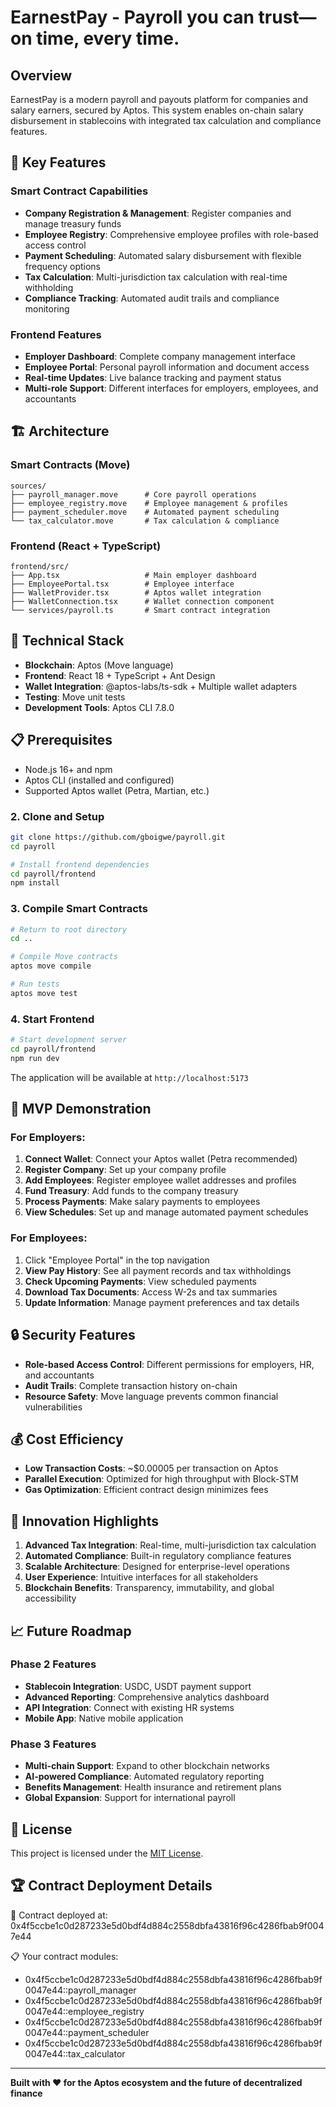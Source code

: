 # EarnestPay - Payroll you can trust—on time, every time.

## Overview

EarnestPay is a modern payroll and payouts platform for companies and salary earners, secured by Aptos. This system enables on-chain salary disbursement in stablecoins with integrated tax calculation and compliance features.

## 🚀 Key Features

### Smart Contract Capabilities
- **Company Registration & Management**: Register companies and manage treasury funds
- **Employee Registry**: Comprehensive employee profiles with role-based access control
- **Payment Scheduling**: Automated salary disbursement with flexible frequency options
- **Tax Calculation**: Multi-jurisdiction tax calculation with real-time withholding
- **Compliance Tracking**: Automated audit trails and compliance monitoring

### Frontend Features
- **Employer Dashboard**: Complete company management interface
- **Employee Portal**: Personal payroll information and document access
- **Real-time Updates**: Live balance tracking and payment status
- **Multi-role Support**: Different interfaces for employers, employees, and accountants

## 🏗️ Architecture

### Smart Contracts (Move)
```
sources/
├── payroll_manager.move      # Core payroll operations
├── employee_registry.move    # Employee management & profiles
├── payment_scheduler.move    # Automated payment scheduling
└── tax_calculator.move       # Tax calculation & compliance
```

### Frontend (React + TypeScript)
```
frontend/src/
├── App.tsx                   # Main employer dashboard
├── EmployeePortal.tsx        # Employee interface
├── WalletProvider.tsx        # Aptos wallet integration
├── WalletConnection.tsx      # Wallet connection component
└── services/payroll.ts       # Smart contract integration
```

## 🔧 Technical Stack

- **Blockchain**: Aptos (Move language)
- **Frontend**: React 18 + TypeScript + Ant Design
- **Wallet Integration**: @aptos-labs/ts-sdk + Multiple wallet adapters
- **Testing**: Move unit tests
- **Development Tools**: Aptos CLI 7.8.0

## 📋 Prerequisites

- Node.js 16+ and npm
- Aptos CLI (installed and configured)
- Supported Aptos wallet (Petra, Martian, etc.)

### 2. Clone and Setup

```bash
git clone https://github.com/gboigwe/payroll.git
cd payroll

# Install frontend dependencies
cd payroll/frontend
npm install
```

### 3. Compile Smart Contracts

```bash
# Return to root directory
cd ..

# Compile Move contracts
aptos move compile

# Run tests
aptos move test
```

### 4. Start Frontend

```bash
# Start development server
cd payroll/frontend
npm run dev
```

The application will be available at `http://localhost:5173`

## 🎯 MVP Demonstration

### For Employers:
1. **Connect Wallet**: Connect your Aptos wallet (Petra recommended)
2. **Register Company**: Set up your company profile
3. **Add Employees**: Register employee wallet addresses and profiles
4. **Fund Treasury**: Add funds to the company treasury
5. **Process Payments**: Make salary payments to employees
6. **View Schedules**: Set up and manage automated payment schedules

### For Employees:
1. Click "Employee Portal" in the top navigation
2. **View Pay History**: See all payment records and tax withholdings
3. **Check Upcoming Payments**: View scheduled payments
4. **Download Tax Documents**: Access W-2s and tax summaries
5. **Update Information**: Manage payment preferences and tax details

## 🔒 Security Features

- **Role-based Access Control**: Different permissions for employers, HR, and accountants
- **Audit Trails**: Complete transaction history on-chain
- **Resource Safety**: Move language prevents common financial vulnerabilities

## 💰 Cost Efficiency

- **Low Transaction Costs**: ~$0.00005 per transaction on Aptos
- **Parallel Execution**: Optimized for high throughput with Block-STM
- **Gas Optimization**: Efficient contract design minimizes fees

## 🌟 Innovation Highlights

1. **Advanced Tax Integration**: Real-time, multi-jurisdiction tax calculation
2. **Automated Compliance**: Built-in regulatory compliance features
3. **Scalable Architecture**: Designed for enterprise-level operations
4. **User Experience**: Intuitive interfaces for all stakeholders
5. **Blockchain Benefits**: Transparency, immutability, and global accessibility

## 📈 Future Roadmap

### Phase 2 Features
- **Stablecoin Integration**: USDC, USDT payment support
- **Advanced Reporting**: Comprehensive analytics dashboard
- **API Integration**: Connect with existing HR systems
- **Mobile App**: Native mobile application

### Phase 3 Features
- **Multi-chain Support**: Expand to other blockchain networks
- **AI-powered Compliance**: Automated regulatory reporting
- **Benefits Management**: Health insurance and retirement plans
- **Global Expansion**: Support for international payroll

## 📜 License

This project is licensed under the [MIT License](./LICENSE). 

## 🏆 Contract Deployment Details

📝 Contract deployed at: 0x4f5ccbe1c0d287233e5d0bdf4d884c2558dbfa43816f96c4286fbab9f0047e44

📋 Your contract modules:
  - 0x4f5ccbe1c0d287233e5d0bdf4d884c2558dbfa43816f96c4286fbab9f0047e44::payroll_manager
  - 0x4f5ccbe1c0d287233e5d0bdf4d884c2558dbfa43816f96c4286fbab9f0047e44::employee_registry
  - 0x4f5ccbe1c0d287233e5d0bdf4d884c2558dbfa43816f96c4286fbab9f0047e44::payment_scheduler
  - 0x4f5ccbe1c0d287233e5d0bdf4d884c2558dbfa43816f96c4286fbab9f0047e44::tax_calculator
---

**Built with ❤️ for the Aptos ecosystem and the future of decentralized finance**

